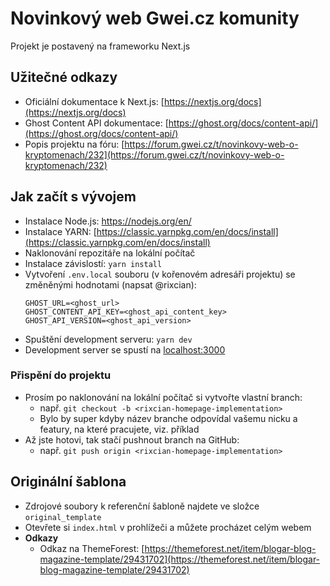 # Novinkový web Gwei.cz komunity
Projekt je postavený na frameworku Next.js



## Užitečné odkazy
- Oficiální dokumentace k Next.js: [https://nextjs.org/docs](https://nextjs.org/docs)
- Ghost Content API dokumentace: [https://ghost.org/docs/content-api/](https://ghost.org/docs/content-api/)
- Popis projektu na fóru: [https://forum.gwei.cz/t/novinkovy-web-o-kryptomenach/232](https://forum.gwei.cz/t/novinkovy-web-o-kryptomenach/232)


## Jak začít s vývojem
- Instalace Node.js: https://nodejs.org/en/
- Instalace YARN: [https://classic.yarnpkg.com/en/docs/install](https://classic.yarnpkg.com/en/docs/install)
- Naklonování repozitáře na lokální počítač
- Instalace závislostí: `yarn install`
- Vytvoření `.env.local` souboru (v kořenovém adresáři projektu) se změněnými hodnotami (napsat @rixcian):
    ```dotenv
    GHOST_URL=<ghost_url>
    GHOST_CONTENT_API_KEY=<ghost_api_content_key>
    GHOST_API_VERSION=<ghost_api_version>
    ```
- Spuštění development serveru: `yarn dev`
- Development server se spustí na [localhost:3000](http://localhost:3000)

### Přispění do projektu
- Prosím po naklonování na lokální počítač si vytvořte vlastní branch: 
  - např. `git checkout -b <rixcian-homepage-implementation>`
  - Bylo by super kdyby název branche odpovídal vašemu nicku a featury, na které pracujete, viz. příklad
- Až jste hotovi, tak stačí pushnout branch na GitHub: 
  - např. `git push origin <rixcian-homepage-implementation>`



## Originální šablona
- Zdrojové soubory k referenční šabloně najdete ve složce `original_template`
- Otevřete si `index.html` v prohlížeči a můžete procházet celým webem
- **Odkazy**
  - Odkaz na ThemeForest: [https://themeforest.net/item/blogar-blog-magazine-template/29431702](https://themeforest.net/item/blogar-blog-magazine-template/29431702)
